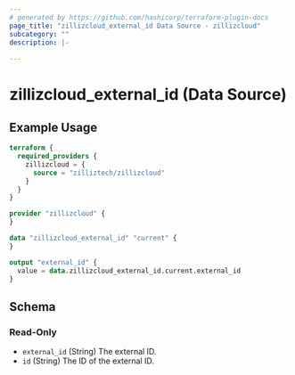 ```yaml
---
# generated by https://github.com/hashicorp/terraform-plugin-docs
page_title: "zillizcloud_external_id Data Source - zillizcloud"
subcategory: ""
description: |-
  
---
```


# zillizcloud_external_id (Data Source)



## Example Usage

```terraform
terraform {
  required_providers {
    zillizcloud = {
      source = "zilliztech/zillizcloud"
    }
  }
}

provider "zillizcloud" {
}

data "zillizcloud_external_id" "current" {
}

output "external_id" {
  value = data.zillizcloud_external_id.current.external_id
}
```

<!-- schema generated by tfplugindocs -->
## Schema

### Read-Only

- `external_id` (String) The external ID.
- `id` (String) The ID of the external ID.

